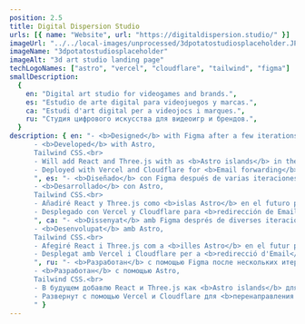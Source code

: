 ```yaml
---
position: 2.5
title: Digital Dispersion Studio
urls: [{ name: "Website", url: "https://digitaldispersion.studio/" }]
imageUrl: "../../local-images/unprocessed/3dpotatostudiosplaceholder.JPG"
imageName: "3dpotatostudiosplaceholder"
imageAlt: "3d art studio landing page"
techLogoNames: ["astro", "vercel", "cloudflare", "tailwind", "figma"]
smallDescription:
  {
    en: "Digital art studio for videogames and brands.",
    es: "Estudio de arte digital para videojuegos y marcas.",
    ca: "Estudi d'art digital per a videojocs i marques.",
    ru: "Студия цифрового искусства для видеоигр и брендов.",
  }
description: { en: "- <b>Designed</b> with Figma after a few iterations.<br>
      - <b>Developed</b> with Astro,
      Tailwind CSS.<br>
      - Will add React and Three.js with as <b>Astro islands</b> in the future for a 3D experience.<br>
      - Deployed with Vercel and Cloudflare for <b>Email forwarding</b> and <b>Gmail SMTP</b>.
      ", es: "- <b>Diseñado</b> con Figma después de varias iteraciones.<br>
      - <b>Desarrollado</b> con Astro,
      Tailwind CSS.<br>
      - Añadiré React y Three.js como <b>islas Astro</b> en el futuro para una experiencia 3D.<br>
      - Desplegado con Vercel y Cloudflare para <b>redirección de Email</b> y <b>Gmail SMTP</b>.
      ", ca: "- <b>Dissenyat</b> amb Figma després de diverses iteracions.<br>
      - <b>Desenvolupat</b> amb Astro,
      Tailwind CSS.<br>
      - Afegiré React i Three.js com a <b>illes Astro</b> en el futur per a una experiència 3D.<br>
      - Desplegat amb Vercel i Cloudflare per a <b>redirecció d'Email</b> i <b>Gmail SMTP</b>.
      ", ru: "- <b>Разработан</b> с помощью Figma после нескольких итераций.<br>
      - <b>Разработан</b> с помощью Astro,
      Tailwind CSS.<br>
      - В будущем добавлю React и Three.js как <b>Astro islands</b> для 3D-опыта.<br>
      - Развернут с помощью Vercel и Cloudflare для <b>перенаправления электронной почты</b> и <b>Gmail SMTP</b>.
      " }
---
```

